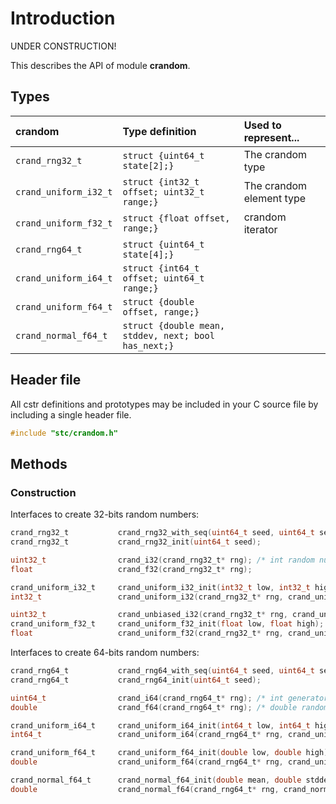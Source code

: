 # Introduction

UNDER CONSTRUCTION!

This describes the API of module **crandom**.

## Types

| crandom               | Type definition                            | Used to represent...                 |
|:----------------------|:-------------------------------------------|:-------------------------------------|
| `crand_rng32_t`       | `struct {uint64_t state[2];}`              | The crandom type                     |
| `crand_uniform_i32_t` | `struct {int32_t offset; uint32_t range;}` | The crandom element type             |
| `crand_uniform_f32_t` | `struct {float offset, range;}`            | crandom iterator                     |
| `crand_rng64_t`       | `struct {uint64_t state[4];}`              |                                      |
| `crand_uniform_i64_t` | `struct {int64_t offset; uint64_t range;}` |                                      |
| `crand_uniform_f64_t` | `struct {double offset, range;}`           |                                      |
| `crand_normal_f64_t`  | `struct {double mean, stddev, next; bool has_next;}` |                            |

## Header file

All cstr definitions and prototypes may be included in your C source file by including a single header file.
```c
#include "stc/crandom.h"
```

## Methods

### Construction

Interfaces to create 32-bits random numbers:
```c
crand_rng32_t           crand_rng32_with_seq(uint64_t seed, uint64_t seq);
crand_rng32_t           crand_rng32_init(uint64_t seed);

uint32_t                crand_i32(crand_rng32_t* rng); /* int random number generator, range [0, 2^32) */
float                   crand_f32(crand_rng32_t* rng);

crand_uniform_i32_t     crand_uniform_i32_init(int32_t low, int32_t high);  /* int generator in range [low, high] */
int32_t                 crand_uniform_i32(crand_rng32_t* rng, crand_uniform_i32_t* dist);

uint32_t                crand_unbiased_i32(crand_rng32_t* rng, crand_uniform_i32_t* dist); /* https://github.com/lemire/fastrange */
crand_uniform_f32_t     crand_uniform_f32_init(float low, float high); /* float random number in range [low, high). Note: 23 bit resolution. */
float                   crand_uniform_f32(crand_rng32_t* rng, crand_uniform_f32_t* dist);
```
Interfaces to create 64-bits random numbers:
```c
crand_rng64_t           crand_rng64_with_seq(uint64_t seed, uint64_t seq); /* engine initializers */
crand_rng64_t           crand_rng64_init(uint64_t seed);

uint64_t                crand_i64(crand_rng64_t* rng); /* int generator, range [0, 2^64). PRNG copyright Tyge Løvset, NORCE Research, 2020 */
double                  crand_f64(crand_rng64_t* rng); /* double random number in range [low, high). 52 bit resolution. */

crand_uniform_i64_t     crand_uniform_i64_init(int64_t low, int64_t high); /* int generator in range [low, high] */
int64_t                 crand_uniform_i64(crand_rng64_t* rng, crand_uniform_i64_t* dist);

crand_uniform_f64_t     crand_uniform_f64_init(double low, double high);
double                  crand_uniform_f64(crand_rng64_t* rng, crand_uniform_f64_t* dist);

crand_normal_f64_t      crand_normal_f64_init(double mean, double stddev);
double                  crand_normal_f64(crand_rng64_t* rng, crand_normal_f64_t* dist);
```
